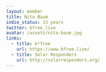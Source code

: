 ```yaml
---
layout: member
title: Nita Baum
indie_status: 13 years
twitter: bfree_live
avatar: /assets/nita-baum.jpg
links:
  - title: b*free
    url: https://www.bfree.live/
  - title: Solar Responders
    url: http://solarresponders.org/
---
```

